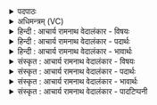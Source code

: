<details><summary>पदपाठः</summary>

अ꣣य꣢म्। पू꣣षा꣢। र꣣यिः꣢। भ꣡गः꣢꣯। सो꣡मः꣢꣯। पु꣡नानः꣢। अ꣡र्षति। प꣡तिः꣢꣯। वि꣡श्व꣢꣯स्य। भू꣡म꣢꣯नः। वि। अ꣣ख्यत्। रो꣡द꣢꣯सी꣣इ꣡ति꣢। उ꣣भे꣡इति꣢। ८१८।
</details>

<details><summary>अधिमन्त्रम् (VC)</summary>

- पवमानः सोमः
- नहुषो मानवः
- अनुष्टुप्
- गान्धारः
</details>

<details><summary>हिन्दी : आचार्य रामनाथ वेदालंकार - विषयः</summary>

प्रथम ऋचा की पूर्वार्चिक में क्रमाङ्क ५४६ पर परमात्मा के पक्ष में व्याख्या की गयी थी। यहाँ आचार्य का विषय वर्णित है।
</details>

<details><summary>हिन्दी : आचार्य रामनाथ वेदालंकार - पदार्थः</summary>

पदार्थान्वयभाषाः -  (पूषा) शारीरिक तथा आत्मिक पुष्टि का प्रदाता, (रयिः) विद्याधन से युक्त, (भगः) भजनीय,समित्पाणि शिष्यों से सेवनीय (अयं सोमः) यह सद्विद्याओं का प्रेरक आचार्य (पुनानः) शिष्यों को पवित्र करता हुआ (अर्षति) क्रियाशील होता है। (विश्वस्य भूमनः) समस्त विस्तृत ज्ञान का (पतिः) स्वामी यह आचार्य,ज्ञान-प्रदान द्वारा शिष्यों के सम्मुख (उभे रोदसी) आकाश-भूमि दोनों को (व्यख्यत्) प्रकाशित कर देता है। कहा भी है—आचार्य विस्तृत,गम्भीर इन दोनों द्यावापृथिवी को ब्रह्मचारी के सम्मुख घड़कर प्रकट कर देता है। उन्हें वह ब्रह्मचारी तप से अपने अन्दर धारण करता है। उसमें सब देव अनुकूल मनवाले हो जाते हैं (अथ० ११।५।८) ॥१॥
</details>

<details><summary>हिन्दी : आचार्य रामनाथ वेदालंकार - भावार्थः</summary>

भावार्थभाषाः -  विद्वान् आचार्य को चाहिए कि वह ब्रह्मचारियों को आकाश-भूमि दोनों के सूर्य,नक्षत्र,जल,वायु,विद्युत्,मेघ,नदी,समुद्र,ओषधि,वनस्पति,भूगर्भ आदि का ज्ञान और चारित्रिक शिक्षा देता हुआ उन्हें पवित्र करे ॥१॥
</details>

<details><summary>संस्कृत : आचार्य रामनाथ वेदालंकार - विषयः</summary>

तत्र प्रथमा ऋक् पूर्वार्चिके ५४६ क्रमाङ्के परमात्मपक्षे व्याख्याता। आत्राचार्यविषयो वर्ण्यते।
</details>

<details><summary>संस्कृत : आचार्य रामनाथ वेदालंकार - पदार्थः</summary>

पदार्थान्वयभाषाः -  (पूषा) दैहिकात्मिकपुष्टिप्रदाता (रयिः) रयिमान् विद्यैश्वर्यवान्।[अत्र मतुपो लुक्।] (भगः) भजनीयः,समित्पाणिभिः शिष्यैः सेवनीयः (अयं सोमः) एष सद्विद्याप्रेरकः आचार्यः (पुनानः) शिष्यान् पवित्रीकुर्वन् (अर्षति) क्रियाशीलो जायते। (विश्वस्य भूमनः) सकलस्य विस्तीर्णस्य ज्ञानस्य (पतिः) अधिपतिः एष आचार्यो ज्ञानप्रदानद्वारा शिष्याणां सम्मुखम् (उभे रोदसी) द्वे अपि द्यावापृथिव्यौ (व्यख्यत्) प्रकाशयति। उक्तं च यथा—आ॒चा॒र्य स्ततक्ष॒ नभ॑सी उ॒भे इ॒मे उ॒र्वी ग॑म्भी॒रे पृ॑थि॒वीं दिवं॑ च। ते र॑क्षति॒ तप॑सा ब्रह्मचा॒री तस्मि॑न् दे॒वाः संम॑नसो भवन्ति (अथ० ११।५।८) इति ॥१॥
</details>

<details><summary>संस्कृत : आचार्य रामनाथ वेदालंकार - भावार्थः</summary>

भावार्थभाषाः -  विद्वानाचार्यो ब्रह्मचारिभ्य उभयोर्द्यावापृथिव्योः सूर्यनक्षत्रजलवायुविद्युन्मेघसरित्समुद्रौषधिवनस्पति-भूगर्भादीनां ज्ञानं चारित्रिकीं च शिक्षां प्रयच्छन् तान् पुनीयात् ॥१॥
</details>

<details><summary>संस्कृत : आचार्य रामनाथ वेदालंकार - पादटिप्पनी</summary>

टिप्पणी:   १. ऋ० ९।१०१।७,साम० ५४६।
</details>